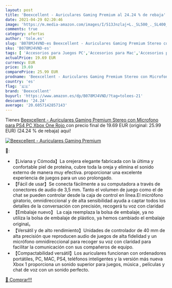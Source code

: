 ```yaml
---
layout: post
title: 'Beexcellent - Auriculares Gaming Premium al 24.24 % de rebaja'
date: 2021-04-29 02:20:46
image: 'https://m.media-amazon.com/images/I/513Jnzlaj+L._SL500_._SL400_.jpg'
comments: true
category: ofertas
author: 'tole.es'
slug: 'B078MJ4VND-es Beexcellent - Auriculares Gaming Premium Stereo con...'
sku: 'B078MJ4VND-es'
tags: [ 'Accesorios para Juegos PC','Accesorios para Mac','Accesorios para PlayStation 4','Accesorios para Xbox One','Auriculares gaming con micrófono para PlayStation 4','Auriculares gaming para Mac','Auriculares gaming para PC','Auriculares gaming para Xbox One','Hardware y juegos para PlayStation 4','Hardware y juegos para Xbox One','Juegos y Accesorios para Mac','Juegos y Accesorios para PC','Sistemas precursores y micro consolas','Videojuegos','beexcellent','ps4','xbox', ]
actualPrice: 19.69 EUR
currency: EUR
price: 19.69
comparePrice: 25.99 EUR
prodname: 'Beexcellent - Auriculares Gaming Premium Stereo con Microfono para PS4 PC Xbox One  Rojo '
country: 'es'
flag: '🇪🇸'
brand: 'Beexcellent'
buyurl: 'https://www.amazon.es/dp/B078MJ4VND/?tag=tolees-21'
descuento: '24.24'
average: '20.6057142857143'
---
```


Tienes [Beexcellent - Auriculares Gaming Premium Stereo con Microfono para PS4 PC Xbox One  Rojo ](https://www.amazon.es/dp/B078MJ4VND/?tag=tolees-21) con precio final de  19.69 EUR (original: 25.99 EUR) (24.24 %  de rebaja) aqui!

[![Beexcellent - Auriculares Gaming Premium](https://m.media-amazon.com/images/I/513Jnzlaj+L._SL500_._SL400_.jpg)](https://www.amazon.es/dp/B078MJ4VND/?tag=tolees-21)

🔎:

- 【Liviana y Cómoda】La orejera elegante fabricada con la última y confortable piel de proteína, cubre toda la oreja y elimina el sonido externo de manera muy efectiva. proporcionar una excelente experiencia de juegos para un uso prolongado.
- 【Fácil de usar】Se conecta fácilmente a su computadora a través de conectores de audio de 3,5 mm. Tanto el volumen de juego como el de chat se pueden controlar desde la caja de control en línea.El micrófono giratorio, omnidireccional y de alta sensibilidad ayuda a captar todos los detalles de la conversación con precisión, recogerá tu voz con claridad
- 【Embalaje nuevo】 La caja reemplaza la bolsa de embalaje, ya no utiliza la bolsa de embalaje de plástico, ya hemos cambiado el embalaje original。
- 【Versátil y de alto rendimiento】Unidades de controlador de 40 mm de alta precisión que reproducen audio de juegos de alta fidelidad y un micrófono omnidireccional para recoger su voz con claridad para facilitar la comunicación con sus compañeros de equipo.
- 【Compactabilidad versátil】Los auriculares funcionan con ordenadores portátiles, PC, MAC, PS4, teléfonos inteligentes y la versión más nueva Xbox 1 proporciona un sonido superior para juegos, música , películas y chat de voz con un sonido perfecto.

[🛒 Comprar!!!](https://www.amazon.es/dp/B078MJ4VND/?tag=tolees-21)

